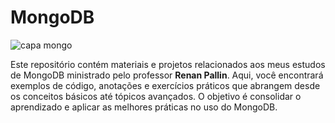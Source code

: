 # MongoDB
![capa mongo](https://github.com/user-attachments/assets/1767d8e5-11e9-4dc2-af33-0b7dc5cc2c82)

Este repositório contém materiais e projetos relacionados aos meus estudos de MongoDB ministrado pelo professor **Renan Pallin**. Aqui, você encontrará exemplos de código, anotações e exercícios práticos que abrangem desde os conceitos básicos até tópicos avançados. O objetivo é consolidar o aprendizado e aplicar as melhores práticas no uso do MongoDB.
